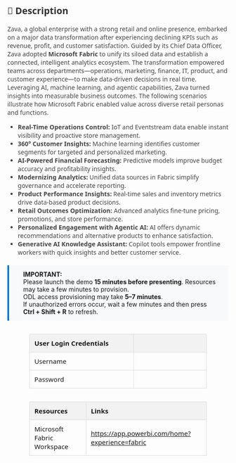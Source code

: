 <style>
  table {
    width: 80%;
    margin: 30px auto;
    border-collapse: collapse;
    font-family: 'Segoe UI', sans-serif;
    font-size: 15px;
  }

  th {
    background: #f2f2f2;
    padding: 10px;
    text-align: left;
    border: 1px solid #ddd;
  }

  td {
    width: 900px;
    height: 10px;
    padding: 10px;
    text-align: left;
    border: 1px solid #ddd;
  }

  .description {
    margin: 0 auto;
    font-family: 'Segoe UI', sans-serif;
    font-size: 14px;
    color: #444;
  }

  .highlight-box {
    background: #f8f9fa;
    padding: 12px 24px 12px 32px; /* Top, Right, Bottom, Left */
    border-left: 4px solid #0078d4;
    margin: 20px auto;
    font-size: 14px;
    text-align: left;
}


  }
</style>

<div class="description">
  <h2 style="color: #333;">📄 Description</h2>
  <p>
    Zava, a global enterprise with a strong retail and online presence, embarked on a major data transformation after experiencing declining KPIs such as revenue, profit, and customer satisfaction. Guided by its Chief Data Officer, Zava adopted <strong>Microsoft Fabric</strong> to unify its siloed data and establish a connected, intelligent analytics ecosystem. The transformation empowered teams across departments—operations, marketing, finance, IT, product, and customer experience—to make data-driven decisions in real time. Leveraging AI, machine learning, and agentic capabilities, Zava turned insights into measurable business outcomes. The following scenarios illustrate how Microsoft Fabric enabled value across diverse retail personas and functions.
  </p>
  <ul> 
  <li><strong>Real-Time Operations Control:</strong> IoT and Eventstream data enable instant visibility and proactive store management.
  </li> <li><strong>360° Customer Insights:</strong> Machine learning identifies customer segments for targeted and personalized marketing.</li> <li><strong>AI-Powered Financial Forecasting:</strong> Predictive models improve budget accuracy and profitability insights.</li> 
  <li><strong>Modernizing Analytics:</strong> Unified data sources in Fabric simplify governance and accelerate reporting.</li> 
  <li><strong>Product Performance Insights:</strong> Real-time sales and inventory metrics drive data-based product decisions.</li> 
  <li><strong>Retail Outcomes Optimization:</strong> Advanced analytics fine-tune pricing, promotions, and store performance.</li> 
  <li><strong>Personalized Engagement with Agentic AI:</strong> AI offers dynamic recommendations and alternative products to enhance satisfaction.</li> <li><strong>Generative AI Knowledge Assistant:</strong> Copilot tools empower frontline workers with quick insights and better customer service.</li> 
  </ul>
</div>

<div class="highlight-box">
  <strong>IMPORTANT:</strong><br>
  Please launch the demo <strong>15 minutes before presenting</strong>. Resources may take a few minutes to provision.<br>
  ODL access provisioning may take <strong>5–7 minutes</strong>.<br>
  If unauthorized errors occur, wait a few minutes and then press <strong>Ctrl + Shift + R</strong> to refresh.
</div>

<!-- Auth Table -->

| **User Login Credentials** |                                       |
|-----------------|---------------------------------------|
| Username    | <inject key="AzureAdUserEmail" />     |
| Password   | <inject key="AzureAdUserPassword" />  |

<!-- Resource Details Table -->
<table>
  <thead>
    <tr>
      <th>Resources</th>
      <th>Links</th>
    </tr>
  </thead>
  <tbody>
    <tr>
      <td>Microsoft Fabric Workspace</td>
      <td>
        <a href="https://app.powerbi.com/home?experience=fabric" target="_blank">
          https://app.powerbi.com/home?experience=fabric
        </a>
      </td>
    </tr>
  </tbody>
</table>
